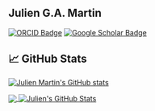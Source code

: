 ## Julien G.A. Martin

[![ORCID Badge](https://img.shields.io/badge/ORCID-iD-green)](https://orcid.org/my-orcid?orcid=0000-0001-7726-6809)
[![Google Scholar Badge](https://img.shields.io/badge/Google-Scholar-blue)](https://scholar.google.ca/citations?user=w6axPGHSSWsC&hl=en)

## &#x1f4c8; GitHub Stats
[![Julien Martin's GitHub stats](https://github-readme-stats.vercel.app/api?username=juliengamartin&show_icons=true&theme=bear)](https://github.com/juliengamartin/juliengamartin)


<a href="https://github.com/juliengamartin/juliengamartin">
  <img align="center" src="https://github-readme-stats.vercel.app/api/top-langs/?username=juliengamartin&hide=java,html,go, javascript,css&&layout=compact&title_color=ffffff&text_color=c9cacc&icon_color=2bbc8a&bg_color=1d1f21" />

<a href="https://github.com/juliengamartin/juliengamartin">
  <img align="center" src="https://github-readme-stats.vercel.app/api?username=juliengamartin&show_icons=true&line_height=27&count_private=true&title_color=ffffff&text_color=c9cacc&icon_color=2bbc8a&bg_color=1d1f21" alt="Julien's GitHub Stats" />
</a>

<!--
**juliengamartin/juliengamartin** is a ✨ _special_ ✨ repository because its `README.md` (this file) appears on your GitHub profile.

Here are some ideas to get you started:

- 🔭 I’m currently working on ...
- 🌱 I’m currently learning ...
- 👯 I’m looking to collaborate on ...
- 🤔 I’m looking for help with ...
- 💬 Ask me about ...
- 📫 How to reach me: ...
- 😄 Pronouns: ...
- ⚡ Fun fact: ...
-->
